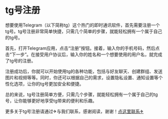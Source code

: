 # tg号注册

想要使用Telegram（以下简称tg）这个热门的即时通讯软件，首先需要注册一个tg号。tg号注册非常简单快捷，只需几个简单的步骤，就能轻松拥有一个属于自己的tg号。

首先，打开Telegram应用，点击“注册”按钮。接着，输入你的手机号码，然后点击“下一步”。在接受用户协议后，输入你的姓名和一个想要使用的用户名，就完成了tg号的注册。

注册成功后，你就可以开始使用tg的各种功能，包括与好友聊天、创建群组、发送图片和视频等等。同时，你还可以根据自己的需求，设置隐私设置、通知设置等个性化选项，让你的tg号更加安全和便捷。

总的来说，tg号注册简单方便，只需几个步骤，就能轻松拥有一个属于自己的tg号，让你能够更好地享受tg带来的便利和乐趣。

更多关于tg号注册请通过✈与我们联系，感谢阅读，谢谢！[点这里联系✈](https://sms.k02.cc)